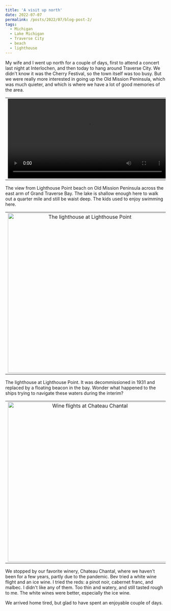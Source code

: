 ```yaml
---
title: 'A visit up north'
date: 2022-07-07
permalink: /posts/2022/07/blog-post-2/
tags:
  - Michigan
  - Lake Michigan
  - Traverse City
  - beach
  - lighthouse 
---
```


My wife and I went up north for a couple of days, first to attend a concert last night at Interlochen, and then today to hang around Traverse City. We didn't know it was the Cherry Festival, so the town itself was too busy. But we were really more interested in going up the Old Mission Peninsula, which was much quieter, and which is where we have a lot of good memories of the area.

<table border="0" width="700">
<td align="center" valign="center">
<video width="500" controls controlsList="nodownload"> <source src="/images/2022-07-07LighthousePoint1.MP4" type="video/mp4"></video>
</td>
</table>
<p>The view from Lighthouse Point beach on Old Mission Peninsula across the east arm of Grand Traverse Bay. The lake is shallow enough here to walk out a quarter mile and still be waist deep. The kids used to enjoy swimming here.</p>
  
<table border="0" width="700">
<td align="center" valign="center">
<img src="/images/2022-07-7LighthousePoint5.JPG" alt="The lighthouse at Lighthouse Point" width="500">
</td>
</table>
<p>The lighthouse at Lighthouse Point. It was decommissioned in 1931 and replaced by a floating beacon in the bay. Wonder what happened to the ships trying to navigate these waters during the interim?</p>

<table border="0" width="700">
<td align="center" valign="center"> 
<img src="/images/2022-07-07ChateauChantal1.JPG" alt="Wine flights at Chateau Chantal" width="500">
</td>
</table>
<p>We stopped by our favorite winery, Chateau Chantal, where we haven't been for a few years, partly due to the pandemic. Bev tried a white wine flight and an ice wine. I tried the reds: a pinot noir, cabernet franc, and malbec. I didn't like any of them. Too thin and watery, and still tasted rough to me. The white wines were better, especially the ice wine.</p>
  
We arrived home tired, but glad to have spent an enjoyable couple of days.